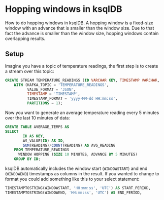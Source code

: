 # Hopping windows in ksqlDB

How to do hopping windows in ksqlDB.  A hopping window is a fixed-size window with an advance that is smaller than the window size. Due to that fact the advance is smaller than the window size, hopping windows contain overlapping results.

## Setup

Imagine you have a topic of temperature readings, the first step is to create a stream over this topic:

```sql
CREATE STREAM TEMPERATURE_READINGS (ID VARCHAR KEY, TIMESTAMP VARCHAR, READING BIGINT)
    WITH (KAFKA_TOPIC = 'TEMPERATURE_READINGS',
          VALUE_FORMAT = 'JSON',
          TIMESTAMP = 'TIMESTAMP',
          TIMESTAMP_FORMAT = 'yyyy-MM-dd HH:mm:ss',
          PARTITIONS = 1);
```

Now you want to generate an average temperature reading every 5 minutes over the last 10 minutes of data:

```sql
CREATE TABLE AVERAGE_TEMPS AS
SELECT
        ID AS KEY,
        AS_VALUE(ID) AS ID,
        SUM(READING)/COUNT(READING) AS AVG_READING
    FROM TEMPERATURE_READINGS
      WINDOW HOPPING (SIZE 10 MINUTES, ADVANCE BY 5 MINUTES)
    GROUP BY ID;
```

ksqlDB automatically includes the window start (`WINDOWSTART`) and end (`WINDOWEND`) timestamps as columns in the result.  If you wanted to change to format you could add something
like this to your select statement:
```sql
TIMESTAMPTOSTRING(WINDOWSTART, 'HH:mm:ss', 'UTC') AS START_PERIOD,
TIMESTAMPTOSTRING(WINDOWEND, 'HH:mm:ss', 'UTC') AS END_PERIOD,
```